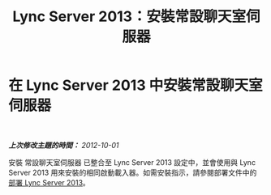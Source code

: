 ﻿---
title: Lync Server 2013：安裝常設聊天室伺服器
TOCTitle: 安裝常設聊天室伺服器
ms:assetid: 58a17327-5896-4f03-8009-cad28f2ea36f
ms:mtpsurl: https://technet.microsoft.com/zh-tw/library/JJ204918(v=OCS.15)
ms:contentKeyID: 49290989
ms.date: 08/10/2015
mtps_version: v=OCS.15
ms.translationtype: HT
---

# 在 Lync Server 2013 中安裝常設聊天室伺服器

 

_**上次修改主題的時間：** 2012-10-01_

安裝 常設聊天室伺服器 已整合至 Lync Server 2013 設定中，並會使用與 Lync Server 2013 用來安裝的相同啟動載入器。如需安裝指示，請參閱部署文件中的 [部署 Lync Server 2013](lync-server-2013-deploying-lync-server.md)。

